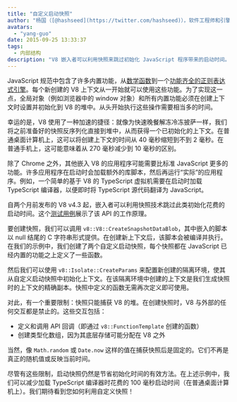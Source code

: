 ```yaml
---
title: "自定义启动快照"
author: "杨国（[@hashseed](https://twitter.com/hashseed)），软件工程师和引擎预热供应商"
avatars:
  - "yang-guo"
date: 2015-09-25 13:33:37
tags:
  - 内部结构
description: "V8 嵌入者可以利用快照来跳过初始化 JavaScript 程序带来的启动时间。"
---
```

JavaScript 规范中包含了许多内置功能，从[数学函数](https://developer.mozilla.org/en/docs/Web/JavaScript/Reference/Global_Objects/Math)到一个[功能齐全的正则表达式引擎](https://developer.mozilla.org/en/docs/Web/JavaScript/Guide/Regular_Expressions)。每个新创建的 V8 上下文从一开始就可以使用这些功能。为了实现这一点，全局对象（例如浏览器中的 window 对象）和所有内置功能必须在创建上下文时设置并初始化到 V8 的堆中。从头开始执行这些操作需要相当多的时间。

<!--truncate-->
幸运的是，V8 使用了一种加速的捷径：就像为快速晚餐解冻冷冻披萨一样，我们将之前准备好的快照反序列化直接到堆中，从而获得一个已初始化的上下文。在普通桌面计算机上，这可以将创建上下文的时间从 40 毫秒缩短到不到 2 毫秒。在普通手机上，这可能意味着从 270 毫秒减少到 10 毫秒的区别。

除了 Chrome 之外，其他嵌入 V8 的应用程序可能需要比标准 JavaScript 更多的功能。许多应用程序在启动时会加载额外的库脚本，然后再运行“实际”的应用程序。例如，一个简单的基于 V8 的 TypeScript 虚拟机需要在启动时加载 TypeScript 编译器，以便即时将 TypeScript 源代码翻译为 JavaScript。

自两个月前发布的 V8 v4.3 起，嵌入者可以利用快照技术跳过此类初始化花费的启动时间。这个[测试用例](https://chromium.googlesource.com/v8/v8.git/+/4.5.103.9/test/cctest/test-serialize.cc#661)展示了该 API 的工作原理。

要创建快照，我们可以调用 `v8::V8::CreateSnapshotDataBlob`，其中嵌入的脚本以 null 结尾的 C 字符串形式提供。在创建新上下文后，该脚本会被编译并执行。在我们的示例中，我们创建了两个自定义启动快照，每个快照都在 JavaScript 已经内置的功能之上定义了一些函数。

然后我们可以使用 `v8::Isolate::CreateParams` 来配置新创建的隔离环境，使其从自定义启动快照中初始化上下文。在该隔离环境中创建的上下文是我们生成快照时的上下文的精确副本。快照中定义的函数无需再次定义即可使用。

对此，有一个重要限制：快照只能捕获 V8 的堆。在创建快照时，V8 与外部的任何交互都是禁止的。这些交互包括：

- 定义和调用 API 回调（即通过 `v8::FunctionTemplate` 创建的函数）
- 创建类型化数组，因为其底层存储可能分配在 V8 之外

当然，像 `Math.random` 或 `Date.now` 这样的值在捕获快照后是固定的。它们不再是真正的随机值或反映当前时间。

尽管有这些限制，启动快照仍然是节省初始化时间的有效方法。在上述示例中，我们可以减少加载 TypeScript 编译器时花费的 100 毫秒启动时间（在普通桌面计算机上）。我们期待看到您如何利用自定义快照！
